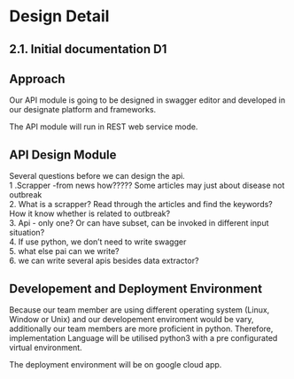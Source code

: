 # Design Detail
## 2.1. Initial	documentation D1

## Approach
[//]: # (Describe	how	you	intend	to	develop	the	API	module and	provide	the	ability to	run	it	in	Web	service	mode) 
Our API module is going to be designed in swagger editor and developed in our designate platform and frameworks. 


The API module will run in REST web service mode.


## API Design Module
[//]: # (Discuss	your	current	thinking	about	how	parameters can	be	passed	to	your module	and	how	results	are	collected.	Show	an	example	of	a	possible interaction .e.g.- sample	HTTP	calls	with	URL	and	parameters)
Several questions before we can design the api.  
1 .Scrapper -from news how????? Some articles may just about disease not outbreak  
2. What is a scrapper? Read through the articles and find the keywords? How it know whether is related to outbreak?  
3. Api - only one? Or can have subset, can be invoked in different input situation?  
4. If use python, we don’t need to write swagger  
5. what else pai can we write?  
6. we can write several apis besides data extractor?  


## Developement and Deployment Environment
[//]: # (Present	and	justify	implementation	language,	development	and	deployment environment .e.g.	Linux,	Windows	and	specific	libraries	that	you	plan	to	use.)

Because our team member are using different operating system (Linux, Window or Unix) and our developement enviroment would be vary, additionally our team members are more proficient in python. Therefore, implementation Language will be utilised python3 with a pre configurated virtual environment.

[//]: # (leave your preferrable framework, library here if you have any: Scapper-- fetch data, )

The deployment environment will be on google cloud app. 

